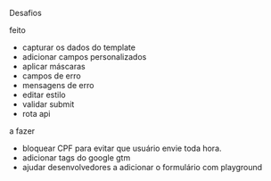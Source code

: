 Desafios

feito
- capturar os dados do template
- adicionar campos personalizados
- aplicar máscaras
- campos de erro
- mensagens de erro
- editar estilo
- validar submit
- rota api

a fazer
- bloquear CPF para evitar que usuário envie toda hora.
- adicionar tags do google gtm
- ajudar desenvolvedores a adicionar o formulário com playground
